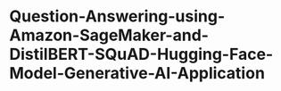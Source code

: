 # Question-Answering-using-Amazon-SageMaker-and-DistilBERT-SQuAD-Hugging-Face-Model-Generative-AI-Application
